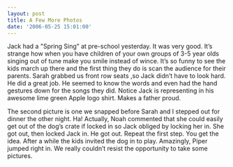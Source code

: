 ```yaml
---
layout: post
title: A Few More Photos
date: '2006-05-25 15:01:00'
---
```


Jack had a "Spring Sing” at pre-school yesterday. It was very good. It’s strange how when you have children of your own groups of 3-5 year olds singing out of tune make you smile instead of wince. It’s so funny to see the kids march up there and the first thing they do is scan the audience for their parents. Sarah grabbed us front row seats ,so Jack didn’t have to look hard. He did a great job. He seemed to know the words and even had the hand gestures down for the songs they did. Notice Jack is representing in his awesome lime green Apple logo shirt. Makes a father proud.

The second picture is one we snapped before Sarah and I stepped out for dinner the other night. Ha! Actually, Noah commented that she could easily get out of the dog’s crate if locked in so Jack obliged by locking her in. She got out, then locked Jack in. He got out. Repeat the first step. You get the idea. After a while the kids invited the dog in to play. Amazingly, Piper jumped right in. We really couldn’t resist the opportunity to take some pictures.